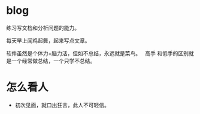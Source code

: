 # blog
练习写文档和分析问题的能力。

每天早上闻鸡起舞，起来写点文章。

软件虽然是个体力+脑力活，但如不总结，永远就是菜鸟。
 
高手 和低手的区别就是一个经常做总结，一个只学不总结。

# 怎么看人
* 初次见面，就口出狂言，此人不可轻信。
